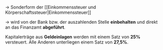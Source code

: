 
-> Sonderform der [[Einkommenssteuer und Körperschaftssteuer|Einkommenssteuer]]

-> wird von der Bank bzw. der auszahlenden Stelle **einbehalten**
und direkt an das Finanzamt **abgeführt**.

Kapitalerträge aus **Geldeinlagen** werden mit einem Satz von **25%** versteuert.
Alle Anderen unterliegen einem Satz von **27,5%**.

